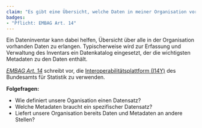 ```yaml
---
claim: "Es gibt eine Übersicht, welche Daten in meiner Organisation vorhanden sind."
badges:
- "Pflicht: EMBAG Art. 14"
---
```


Ein Dateninventar kann dabei helfen, Übersicht über alle in der Organisation vorhanden Daten zu erlangen. Typischerweise wird zur Erfassung und Verwaltung des Inventars ein Datenkatalog eingesetzt, der die wichtigsten Metadaten zu den Daten enthält.

_[EMBAG Art. 14](https://www.fedlex.admin.ch/eli/fga/2023/787/de#art_14)_ schreibt vor, die [Interoperabilitätsplattform (I14Y)](https://www.i14y.admin.ch/de/home) des Bundesamts für Statistik zu verwenden.

**Folgefragen:**

* Wie definiert unsere Oganisation einen Datensatz?
* Welche Metadaten braucht ein spezifischer Datensatz?
* Liefert unsere Organisation bereits Daten und Metadaten an andere Stellen?

